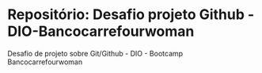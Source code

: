 # Repositório: Desafio projeto Github - DIO-Bancocarrefourwoman
Desafio de projeto sobre Git/Github - DIO - Bootcamp Bancocarrefourwoman
